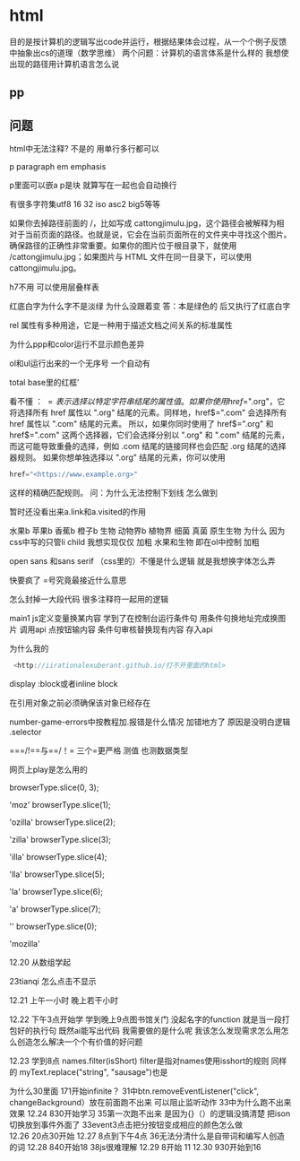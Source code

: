 # html

目的是按计算机的逻辑写出code并运行，根据结果体会过程，从一个个例子反馈中抽象出cs的道理（数学思维）
两个问题：计算机的语言体系是什么样的    我想使出现的路径用计算机语言怎么说

## pp

## 问题

html中无法注释?  不是的   用<!-- -->单行多行都可以

<!-- strong里面从very开始字体都变黑了的原因是后面的</strong>没用/  或者只嵌入一个<strong> -->
<!-- <i>italy斜体<b>bold<u>underline -->
p paragraph  em  emphasis

p里面可以嵌a    p是块 就算写在一起也会自动换行

<!-- <a>中title用来悬停提示  为什么title不加‘’ 也不影响悬停? -->

有很多字符集utf8 16 32 iso asc2 big5等等

如果你去掉路径前面的 /，比如写成 cattongjimulu.jpg，这个路径会被解释为相对于当前页面的路径。也就是说，它会在当前页面所在的文件夹中寻找这个图片。
确保路径的正确性非常重要。如果你的图片位于根目录下，就使用 /cattongjimulu.jpg；如果图片与 HTML 文件在同一目录下，可以使用 cattongjimulu.jpg。

h7不用 可以使用层叠样表

红底白字为什么字不是淡绿 为什么没跟着变   答：本是绿色的 后又执行了红底白字

rel 属性有多种用途，它是一种用于描述文档之间关系的标准属性

为什么ppp和color运行不显示颜色差异

ol和ul运行出来的一个无序号 一个自动有

total base里的红框’

看不懂 ： $= 表示选择以特定字符串结尾的属性值。如果你使用 href$=".org"，它将选择所有 href 属性以 ".org" 结尾的元素。同样地，href$=".com" 会选择所有 href 属性以 ".com" 结尾的元素。
所以，如果你同时使用了 href$=".org" 和 href$=".com" 这两个选择器，它们会选择分别以 ".org" 和 ".com" 结尾的元素，而这可能导致重叠的选择，例如 .com 结尾的链接同样也会匹配 .org 结尾的选择器规则。
如果你想单独选择以 ".org" 结尾的元素，你可以使用

```js
href="<https://www.example.org>"
```

这样的精确匹配规则。
问：为什么无法控制下划线 怎么做到

暂时还没看出来a.link和a.visited的作用

水果b
苹果b
香蕉b
橙子b
   生物
动物界b
植物界
细菌
真菌
原生生物   为什么 因为css中写的只管li child
我想实现仅仅 加粗 水果和生物  即在ol中控制 加粗

open sans 和sans serif （css里的）不懂是什么逻辑  就是我想换字体怎么弄

快要疯了 =号究竟最接近什么意思

怎么封掉一大段代码 很多注释符一起用的逻辑

main1 js定义变量换某内容  学到了在控制台运行条件句  用条件句换地址完成换图片 调用api 点按钮输内容 条件句审核替换现有内容 存入api

 为什么我的

```js
 <http://iirationalexuberant.github.io/打不开里面的html>
```

 display :block或者inline block

 在引用对象之前必须确保该对象已经存在

 number-game-errors中按教程加.报错是什么情况  加错地方了 原因是没明白逻辑 .selector

 ===/!==与==/！=   三个=更严格 测值 也测数据类型

网页上play是怎么用的

browserType.slice(0, 3);

'moz'
browserType.slice(1);

'ozilla'
browserType.slice(2);

'zilla'
browserType.slice(3);

'illa'
browserType.slice(4);

'lla'
browserType.slice(5);

'la'
browserType.slice(6);

'a'
browserType.slice(7);

''
browserType.slice(0);

'mozilla'

12.20 从数组学起
  
  23tianqi 怎么点击不显示

  12.21  上午一小时 晚上若干小时

  12.22 下午3点开始学    学到晚上9点图书馆关门
        没起名字的function  就是当一段打包好的执行句
        既然ai能写出代码  我需要做的是什么呢  我该怎么发现需求怎么用怎么创造怎么解决一个个有价值的好问题

  12.23    学到8点   names.filter(isShort) filter是指对names使用isshort的规则
  同样的 myText.replace("string", "sausage")也是

为什么30里面 171开始infinite？
31中btn.removeEventListener("click", changeBackground）放在前面跑不出来  可以阻止监听动作
33中为什么跑不出来效果
12.24   830开始学习  35第一次跑不出来  是因为{}（）的逻辑没搞清楚 把ison切换放到事件外面了
33event3点击把分按钮变成相应的颜色怎么做  
12.26 20点30开始
12.27  8点到下午4点
       36无法分清什么是自带词和编写人创造的词
12.28  840开始18
    38js很难理解
12.29  8开始 11
12.30   930开始到16
